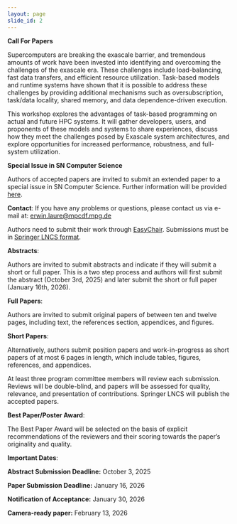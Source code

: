 ```yaml
--- 
layout: page 
slide_id: 2 
---
```


<div class="row mt-xs-0 mt-sm-0 mt-md-1 mt-lg-2 mt-xl-3 mb-xs-2 mb-sm-2">

<div class="col-sm-12 col-xs-12 col-md-6 col-lg-6 col-xl-6 text-justify conference-text" markdown="1">

**Call For Papers**

Supercomputers are breaking the exascale barrier, and tremendous
amounts of work have been invested into identifying and overcoming the
challenges of the exascale era. These challenges include
load-balancing, fast data transfers, and efficient resource
utilization. Task-based models and runtime systems have shown that it
is possible to address these challenges by providing additional
mechanisms such as oversubscription, task/data locality, shared
memory, and data dependence-driven execution. 

This workshop explores the advantages of task-based programming on
actual and future HPC systems. It will gather developers, users, and
proponents of these models and systems to share experiences, discuss
how they meet the challenges posed by Exascale system architectures,
and explore opportunities for increased performance, robustness, and
full-system utilization.

</div>

<div class="col-sm-12 col-xs-12 col-md-6 col-lg-6 col-xl-6 conference-text text-justify" markdown="1">

**Special Issue in SN Computer Science**

Authors of accepted papers are invited to submit an extended paper to a special issue in SN Computer Science. Further information will be provided [here](https://wamta26.stellar-group.org/special-issue). 

**Contact**:
If you have any problems or questions, please contact us via e-mail at: erwin.laure@mpcdf.mpg.de 

Authors need to submit their work through [EasyChair](https://easychair.org/conferences?conf=wamta26). Submissions must
be in [Springer LNCS format](https://www.springer.com/gp/computer-science/lncs/conference-proceedings-guidelines).


**Abstracts**:

Authors are invited to submit abstracts and indicate if they will
submit a short or full paper. This is a two step process and authors
will first submit the abstract (October 3rd, 2025) and later submit
the short or full paper (January 16th, 2026).


**Full Papers**:

Authors are invited to submit original papers of between ten and
twelve pages, including text, the references section, appendices, and
figures.


**Short Papers**:

Alternatively, authors submit position papers and work-in-progress as
short papers of at most 6 pages in length, which include tables,
figures, references, and appendices.

At least three program committee members will review each
submission. Reviews will be double-blind, and papers will be assessed
for quality, relevance, and presentation of contributions. Springer
LNCS will publish the accepted papers.

**Best Paper/Poster Award**:

The Best Paper Award will be selected on the basis of explicit
recommendations of the reviewers and their scoring towards the paper’s
originality and quality. 

**Important Dates**:

**Abstract Submission Deadline:** October 3, 2025

**Paper Submission Deadline:** January 16, 2026

**Notification of Acceptance:** January 30, 2026

**Camera-ready paper:** February 13, 2026

</div>

</div>
